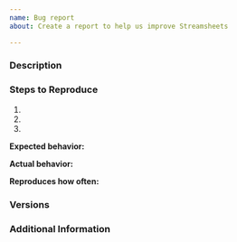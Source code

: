 ```yaml
---
name: Bug report
about: Create a report to help us improve Streamsheets

---
```


### Description

<!-- Description of the issue -->

### Steps to Reproduce

1. <!-- First Step -->
2. <!-- Second Step -->
3. <!-- and so on… -->

**Expected behavior:**

<!-- What you expect to happen -->

**Actual behavior:**

<!-- What actually happens -->

**Reproduces how often:**

<!-- What percentage of the time does it reproduce? -->

### Versions

<!-- Which version of Streamsheets are you using? -->

### Additional Information

<!-- Any additional information, configuration or data that might be necessary to reproduce the issue. -->

